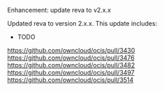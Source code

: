 Enhancement: update reva to v2.x.x

Updated reva to version 2.x.x. This update includes:

  * TODO

https://github.com/owncloud/ocis/pull/3430
https://github.com/owncloud/ocis/pull/3476
https://github.com/owncloud/ocis/pull/3482
https://github.com/owncloud/ocis/pull/3497
https://github.com/owncloud/ocis/pull/3514

